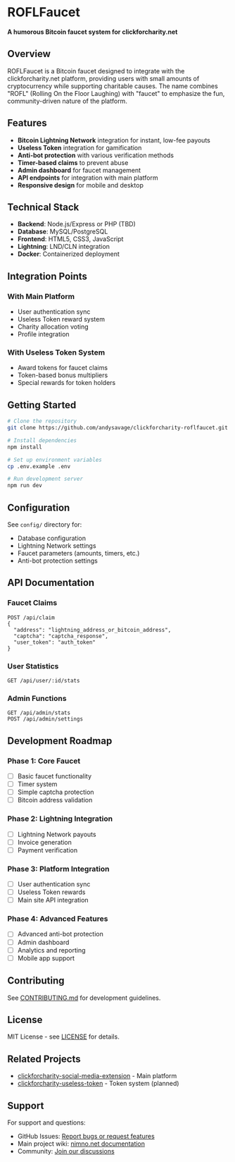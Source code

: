 # ROFLFaucet

**A humorous Bitcoin faucet system for clickforcharity.net**

## Overview

ROFLFaucet is a Bitcoin faucet designed to integrate with the clickforcharity.net platform, providing users with small amounts of cryptocurrency while supporting charitable causes. The name combines "ROFL" (Rolling On the Floor Laughing) with "faucet" to emphasize the fun, community-driven nature of the platform.

## Features

- **Bitcoin Lightning Network** integration for instant, low-fee payouts
- **Useless Token** integration for gamification
- **Anti-bot protection** with various verification methods
- **Timer-based claims** to prevent abuse
- **Admin dashboard** for faucet management
- **API endpoints** for integration with main platform
- **Responsive design** for mobile and desktop

## Technical Stack

- **Backend**: Node.js/Express or PHP (TBD)
- **Database**: MySQL/PostgreSQL
- **Frontend**: HTML5, CSS3, JavaScript
- **Lightning**: LND/CLN integration
- **Docker**: Containerized deployment

## Integration Points

### With Main Platform
- User authentication sync
- Useless Token reward system
- Charity allocation voting
- Profile integration

### With Useless Token System
- Award tokens for faucet claims
- Token-based bonus multipliers
- Special rewards for token holders

## Getting Started

```bash
# Clone the repository
git clone https://github.com/andysavage/clickforcharity-roflfaucet.git

# Install dependencies
npm install

# Set up environment variables
cp .env.example .env

# Run development server
npm run dev
```

## Configuration

See `config/` directory for:
- Database configuration
- Lightning Network settings
- Faucet parameters (amounts, timers, etc.)
- Anti-bot protection settings

## API Documentation

### Faucet Claims
```
POST /api/claim
{
  "address": "lightning_address_or_bitcoin_address",
  "captcha": "captcha_response",
  "user_token": "auth_token"
}
```

### User Statistics
```
GET /api/user/:id/stats
```

### Admin Functions
```
GET /api/admin/stats
POST /api/admin/settings
```

## Development Roadmap

### Phase 1: Core Faucet
- [ ] Basic faucet functionality
- [ ] Timer system
- [ ] Simple captcha protection
- [ ] Bitcoin address validation

### Phase 2: Lightning Integration
- [ ] Lightning Network payouts
- [ ] Invoice generation
- [ ] Payment verification

### Phase 3: Platform Integration
- [ ] User authentication sync
- [ ] Useless Token rewards
- [ ] Main site API integration

### Phase 4: Advanced Features
- [ ] Advanced anti-bot protection
- [ ] Admin dashboard
- [ ] Analytics and reporting
- [ ] Mobile app support

## Contributing

See [CONTRIBUTING.md](CONTRIBUTING.md) for development guidelines.

## License

MIT License - see [LICENSE](LICENSE) for details.

## Related Projects

- [clickforcharity-social-media-extension](https://github.com/andysavage/clickforcharity-social-media-extension) - Main platform
- [clickforcharity-useless-token](https://github.com/andysavage/clickforcharity-useless-token) - Token system (planned)

## Support

For support and questions:
- GitHub Issues: [Report bugs or request features](https://github.com/andysavage/clickforcharity-roflfaucet/issues)
- Main project wiki: [nimno.net documentation](https://nimno.net/sites/clickforcharity-net/)
- Community: [Join our discussions](https://clickforcharity.net/community)

